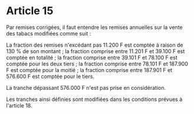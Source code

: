 # Article 15

Par remises corrigées, il faut entendre les remises annuelles sur la vente des tabacs modifiées comme suit :

La fraction des remises n'excédant pas 11.200 F est comptée à raison de 130 % de son montant ; la fraction comprise entre 11.201 F et 39.100 F est comptée en totalité ; la fraction comprise entre 39.101 F et 78.100 F est comptée pour les deux tiers ; la fraction comprise entre 78.101 F et 187.900 F est comptée pour la moitié ; la fraction comprise entre 187.901 F et 576.600 F est comptée pour le tiers.

La tranche dépassant 576.000 F n'est pas prise en considération.

Les tranches ainsi définies sont modifiées dans les conditions prévues à l'article 18.
